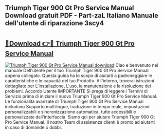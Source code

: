 ## Triumph Tiger 900 Gt Pro Service Manual Download gratuit PDF - Part-zaL Italiano Manuale dell'utente di riparazione 3scy4

# <h2><a href="http://dfai5il.blite.top/?on=Triumph+Tiger+900+Gt+Pro+Service+Manual">🔗Download 👉🔴 Triumph Tiger 900 Gt Pro Service Manual</a></h2>

[![Triumph Tiger 900 Gt Pro Service Manual download](https://i.imgur.com/lujVjoI.png)](http://dfai5il.blite.top/?on=Triumph+Tiger+900+Gt+Pro+Service+Manual)
Ciao e benvenuto nel manuale Dell'utente per il tuo Triumph Tiger 900 Gt Pro Service Manual appena collegato. Questa guida ha lo scopo di aiutarti a padroneggiare le caratteristiche e le capacità del tuo Prodotto. All'interno, troverai istruzioni dettagliate per L'installazione, L'uso, la manutenzione e la risoluzione dei problemi. Accordo Utente IMPORTANTE Si prega di leggere i Termini di Servizio prima di iniziare il nuovo Triumph Tiger 900 Gt Pro Service Manual. Le funzionalità avanzate di Triumph Tiger 900 Gt Pro Service Manual includono Supporto multilingue, traduzione in tempo reale, impostazioni personalizzabili e sincronizzazione automatica, tutte accessibili e personalizzate dall'interfaccia. Siamo qui per aiutare Triumph Tiger 900 Gt Pro Service Manual. Il nostro Team di assistenza clienti è pronto ad aiutarti in caso di domande o dubbi.
